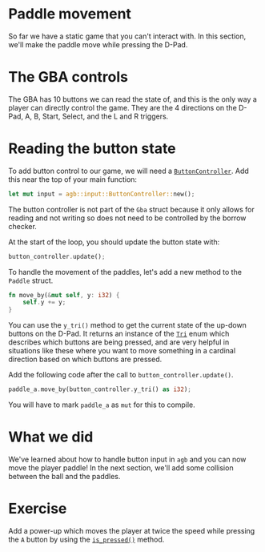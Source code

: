 # Paddle movement

So far we have a static game that you can't interact with.
In this section, we'll make the paddle move while pressing the D-Pad.

# The GBA controls

The GBA has 10 buttons we can read the state of, and this is the only way a player can directly control the game.
They are the 4 directions on the D-Pad, A, B, Start, Select, and the L and R triggers.

# Reading the button state

To add button control to our game, we will need a [`ButtonController`](https://docs.rs/agb/latest/agb/input/struct.ButtonController.html).
Add this near the top of your main function:

```rust
let mut input = agb::input::ButtonController::new();
```

The button controller is not part of the `Gba` struct because it only allows for reading and not writing so does not need to be controlled by the borrow checker.

At the start of the loop, you should update the button state with:

```rust
button_controller.update();
```

To handle the movement of the paddles, let's add a new method to the `Paddle` struct.

```rust
fn move_by(&mut self, y: i32) {
    self.y += y;
}
```

You can use the `y_tri()` method to get the current state of the up-down buttons on the D-Pad.
It returns an instance of the [`Tri`](https://docs.rs/agb/latest/agb/input/enum.Tri.html) enum which describes which buttons are being pressed, and are very helpful in situations like these where you want to move something in a cardinal direction based on which buttons are pressed.

Add the following code after the call to `button_controller.update()`.

```rust
paddle_a.move_by(button_controller.y_tri() as i32);
```

You will have to mark `paddle_a` as `mut` for this to compile.

# What we did

We've learned about how to handle button input in `agb` and you can now move the player paddle!
In the next section, we'll add some collision between the ball and the paddles.

# Exercise

Add a power-up which moves the player at twice the speed while pressing the `A` button by using the [`is_pressed()`](https://docs.rs/agb/latest/agb/input/struct.ButtonController.html#method.is_pressed) method.
